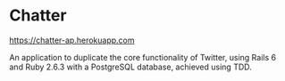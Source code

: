 # Chatter

https://chatter-ap.herokuapp.com

An application to duplicate the core functionality of Twitter, using Rails 6 and Ruby 2.6.3 with a PostgreSQL database, achieved using TDD.
